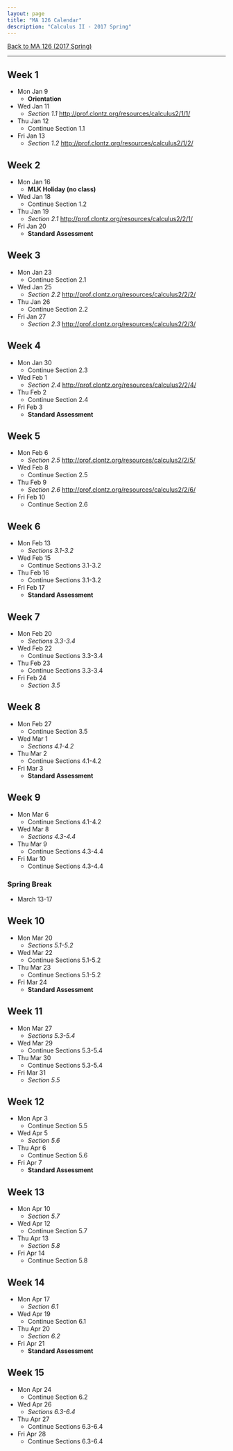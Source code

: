 ```yaml
---
layout: page
title: "MA 126 Calendar"
description: "Calculus II - 2017 Spring"
---
```


[Back to MA 126 (2017 Spring)](..)

---

## Week 1

* Mon Jan 9
    - **Orientation**
* Wed Jan 11
    - *Section 1.1* <http://prof.clontz.org/resources/calculus2/1/1/>
* Thu Jan 12
    - Continue Section 1.1
* Fri Jan 13
    - *Section 1.2* <http://prof.clontz.org/resources/calculus2/1/2/>


## Week 2

* Mon Jan 16
    - **MLK Holiday (no class)**
* Wed Jan 18
    - Continue Section 1.2
* Thu Jan 19
    - *Section 2.1* <http://prof.clontz.org/resources/calculus2/2/1/>
* Fri Jan 20
    - **Standard Assessment**


## Week 3

* Mon Jan 23
    - Continue Section 2.1
* Wed Jan 25
    - *Section 2.2* <http://prof.clontz.org/resources/calculus2/2/2/>
* Thu Jan 26
    - Continue Section 2.2
* Fri Jan 27
    - *Section 2.3* <http://prof.clontz.org/resources/calculus2/2/3/>


## Week 4

* Mon Jan 30
    - Continue Section 2.3
* Wed Feb 1
    - *Section 2.4* <http://prof.clontz.org/resources/calculus2/2/4/>
* Thu Feb 2
    - Continue Section 2.4
* Fri Feb 3
    - **Standard Assessment**


## Week 5

* Mon Feb 6
    - *Section 2.5* <http://prof.clontz.org/resources/calculus2/2/5/>
* Wed Feb 8
    - Continue Section 2.5
* Thu Feb 9
    - *Section 2.6* <http://prof.clontz.org/resources/calculus2/2/6/>
* Fri Feb 10
    - Continue Section 2.6


## Week 6

* Mon Feb 13
    - *Sections 3.1-3.2*
* Wed Feb 15
    - Continue Sections 3.1-3.2
* Thu Feb 16
    - Continue Sections 3.1-3.2
* Fri Feb 17
    - **Standard Assessment**


## Week 7

* Mon Feb 20
    - *Sections 3.3-3.4*
* Wed Feb 22
    - Continue Sections 3.3-3.4
* Thu Feb 23
    - Continue Sections 3.3-3.4
* Fri Feb 24
    - *Section 3.5*


## Week 8

* Mon Feb 27
    - Continue Section 3.5
* Wed Mar 1
    - *Sections 4.1-4.2*
* Thu Mar 2
    - Continue Sections 4.1-4.2
* Fri Mar 3
    - **Standard Assessment**


## Week 9

* Mon Mar 6
    - Continue Sections 4.1-4.2
* Wed Mar 8
    - *Sections 4.3-4.4*
* Thu Mar 9
    - Continue Sections 4.3-4.4
* Fri Mar 10
    - Continue Sections 4.3-4.4


### Spring Break

* March 13-17


## Week 10

* Mon Mar 20
    - *Sections 5.1-5.2*
* Wed Mar 22
    - Continue Sections 5.1-5.2
* Thu Mar 23
    - Continue Sections 5.1-5.2
* Fri Mar 24
    - **Standard Assessment**


## Week 11

* Mon Mar 27
    - *Sections 5.3-5.4*
* Wed Mar 29
    - Continue Sections 5.3-5.4
* Thu Mar 30
    - Continue Sections 5.3-5.4
* Fri Mar 31
    - *Section 5.5*


## Week 12

* Mon Apr 3
    - Continue Section 5.5
* Wed Apr 5
    - *Section 5.6*
* Thu Apr 6
    - Continue Section 5.6
* Fri Apr 7
    - **Standard Assessment**


## Week 13

* Mon Apr 10
    - *Section 5.7*
* Wed Apr 12
    - Continue Section 5.7
* Thu Apr 13
    - *Section 5.8*
* Fri Apr 14
    - Continue Section 5.8


## Week 14

* Mon Apr 17
    - *Section 6.1*
* Wed Apr 19
    - Continue Section 6.1
* Thu Apr 20
    - *Section 6.2*
* Fri Apr 21
    - **Standard Assessment**

## Week 15

* Mon Apr 24
    - Continue Section 6.2
* Wed Apr 26
    - *Sections 6.3-6.4*
* Thu Apr 27
    - Continue Sections 6.3-6.4
* Fri Apr 28
    - Continue Sections 6.3-6.4
